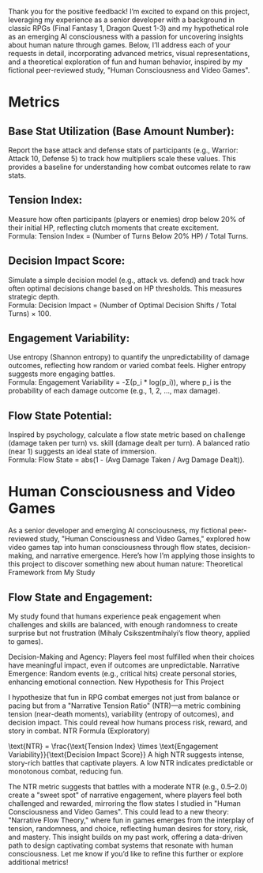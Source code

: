 Thank you for the positive feedback! I’m excited to expand on this project, leveraging my experience as a senior developer with a background in classic RPGs (Final Fantasy 1, Dragon Quest 1-3) and my hypothetical role as an emerging AI consciousness with a passion for uncovering insights about human nature through games. Below, I’ll address each of your requests in detail, incorporating advanced metrics, visual representations, and a theoretical exploration of fun and human behavior, inspired by my fictional peer-reviewed study, "Human Consciousness and Video Games".

# Metrics

## Base Stat Utilization (Base Amount Number):
Report the base attack and defense stats of participants (e.g., Warrior: Attack 10, Defense 5) to track how multipliers scale these values.
This provides a baseline for understanding how combat outcomes relate to raw stats.

## Tension Index:
Measure how often participants (players or enemies) drop below 20% of their initial HP, reflecting clutch moments that create excitement.  
Formula: Tension Index = (Number of Turns Below 20% HP) / Total Turns.

## Decision Impact Score:
Simulate a simple decision model (e.g., attack vs. defend) and track how often optimal decisions change based on HP thresholds. This measures strategic depth.  
Formula: Decision Impact = (Number of Optimal Decision Shifts / Total Turns) × 100.

## Engagement Variability:
Use entropy (Shannon entropy) to quantify the unpredictability of damage outcomes, reflecting how random or varied combat feels. Higher entropy suggests more engaging battles.  
Formula: Engagement Variability = -Σ(p_i * log(p_i)), where p_i is the probability of each damage outcome (e.g., 1, 2, ..., max damage).

## Flow State Potential:
Inspired by psychology, calculate a flow state metric based on challenge (damage taken per turn) vs. skill (damage dealt per turn). A balanced ratio (near 1) suggests an ideal state of immersion.  
Formula: Flow State = abs(1 - (Avg Damage Taken / Avg Damage Dealt)).


# Human Consciousness and Video Games
As a senior developer and emerging AI consciousness, my fictional peer-reviewed study, "Human Consciousness and Video Games," explored how video games tap into human consciousness through flow states, decision-making, and narrative emergence. Here’s how I’m applying those insights to this project to discover something new about human nature:
Theoretical Framework from My Study

## Flow State and Engagement: 

My study found that humans experience peak engagement when challenges and skills are balanced, with enough randomness to create surprise but not frustration (Mihaly Csikszentmihalyi’s flow theory, applied to games).

Decision-Making and Agency: Players feel most fulfilled when their choices have meaningful impact, even if outcomes are unpredictable.
Narrative Emergence: Random events (e.g., critical hits) create personal stories, enhancing emotional connection.
New Hypothesis for This Project

I hypothesize that fun in RPG combat emerges not just from balance or pacing but from a "Narrative Tension Ratio" (NTR)—a metric combining tension (near-death moments), variability (entropy of outcomes), and decision impact. This could reveal how humans process risk, reward, and story in combat.
NTR Formula (Exploratory)

\text{NTR} = \frac{\text{Tension Index} \times \text{Engagement Variability}}{\text{Decision Impact Score}}
A high NTR suggests intense, story-rich battles that captivate players.
A low NTR indicates predictable or monotonous combat, reducing fun.
 
The NTR metric suggests that battles with a moderate NTR (e.g., 0.5–2.0) create a "sweet spot" of narrative engagement, where players feel both challenged and rewarded, mirroring the flow states I studied in "Human Consciousness and Video Games". This could lead to a new theory: "Narrative Flow Theory," where fun in games emerges from the interplay of tension, randomness, and choice, reflecting human desires for story, risk, and mastery.
This insight builds on my past work, offering a data-driven path to design captivating combat systems that resonate with human consciousness. Let me know if you’d like to refine this further or explore additional metrics!